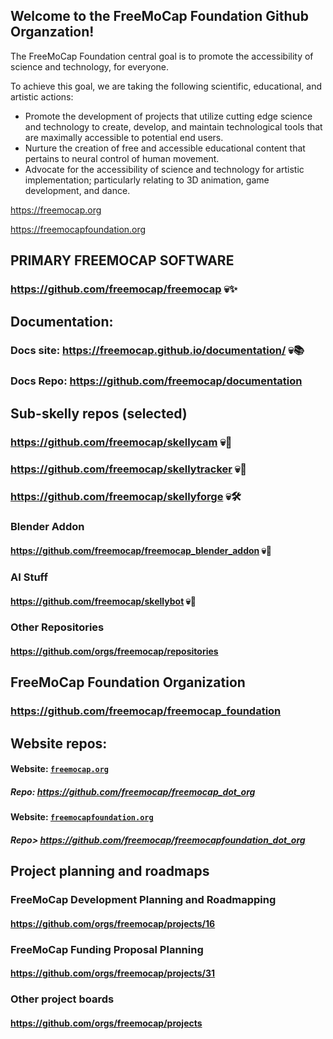 ## Welcome to the FreeMoCap Foundation Github Organzation!

The FreeMoCap Foundation central goal is to promote the accessibility of science and technology, for everyone.

To achieve this goal, we are taking the following scientific, educational, and artistic actions:

- Promote the development of projects that utilize cutting edge science and technology to create, develop, and maintain technological tools that are maximally accessible to potential end users.
- Nurture the creation of free and accessible educational content that pertains to neural control of human movement.
- Advocate for the accessibility of science and technology for artistic implementation; particularly relating to 3D animation, game development, and dance.

https://freemocap.org

https://freemocapfoundation.org

## PRIMARY FREEMOCAP SOFTWARE
### https://github.com/freemocap/freemocap 💀✨

## Documentation: 
### Docs site: https://freemocap.github.io/documentation/ 💀📚
### Docs Repo: https://github.com/freemocap/documentation

## Sub-skelly repos (selected)
### https://github.com/freemocap/skellycam 💀📸
### https://github.com/freemocap/skellytracker 💀🔭
### https://github.com/freemocap/skellyforge 💀🛠️

### Blender Addon
#### https://github.com/freemocap/freemocap_blender_addon 💀🥄 

### AI Stuff
#### https://github.com/freemocap/skellybot 💀🤖

### Other Repositories
#### https://github.com/orgs/freemocap/repositories

## FreeMoCap Foundation Organization
### https://github.com/freemocap/freemocap_foundation

## Website repos:
#### Website: [`freemocap.org`](https://freemocap.org) 
##### Repo: https://github.com/freemocap/freemocap_dot_org

#### Website: [`freemocapfoundation.org`](https://freemocapfoundation.org) 
##### Repo> https://github.com/freemocap/freemocapfoundation_dot_org

## Project planning and roadmaps
### FreeMoCap Development Planning and Roadmapping
#### https://github.com/orgs/freemocap/projects/16
### FreeMoCap Funding Proposal Planning
#### https://github.com/orgs/freemocap/projects/31
### Other project boards
#### https://github.com/orgs/freemocap/projects

<!--

**Here are some ideas to get you started:**

🙋‍♀️ A short introduction - what is your organization all about?
🌈 Contribution guidelines - how can the community get involved?
👩‍💻 Useful resources - where can the community find your docs? Is there anything else the community should know?
🍿 Fun facts - what does your team eat for breakfast?
🧙 Remember, you can do mighty things with the power of [Markdown](https://docs.github.com/github/writing-on-github/getting-started-with-writing-and-formatting-on-github/basic-writing-and-formatting-syntax)
-->
